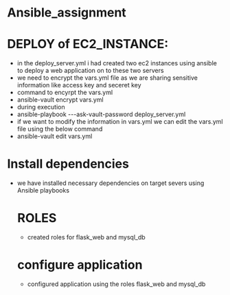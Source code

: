 # Ansible_assignment
# DEPLOY of EC2_INSTANCE:
- in the deploy_server.yml i had created two ec2 instances using ansible to deploy a web application on to these two servers
- we need to encrypt the vars.yml file as we are sharing sensitive information like access key and seceret key
- command to encyrpt the vars.yml 
- ansible-vault encrypt vars.yml
- during execution
- ansible-playbook ---ask-vault-password deploy_server.yml
- if we want to modify the information in vars.yml we can edit the vars.yml file using the below command
- ansible-vault edit vars.yml
# Install dependencies
- we have installed necessary dependencies on target severs using Ansible playbooks
  # ROLES
  - created roles for flask_web and mysql_db
  # configure application
  - configured application using the roles flask_web and mysql_db 





